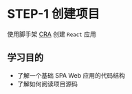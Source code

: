 # STEP-1 创建项目

使用脚手架 [CRA](https://create-react-app.dev/) 创建 `React` 应用

## 学习目的
- 了解一个基础 SPA Web 应用的代码结构
- 了解如何阅读项目源码
